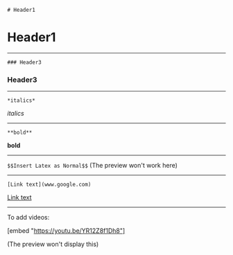 `# Header1`

# Header1

---

`### Header3`

### Header3

---

`*italics*`

*italics*

---

`**bold**`

**bold**

---

`$$Insert Latex as Normal$$` (The preview won't work here)

---

`[Link text](www.google.com)`


[Link text](www.google.com)

---

To add videos:

[embed "https://youtu.be/YR12Z8f1Dh8"]

(The preview won't display this)
